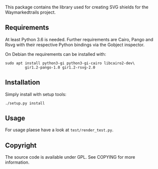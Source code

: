 This package contains the library used for creating SVG shields for the
Waymarkedtrails project.

Requirements
------------

At least Python 3.6 is needed. Further requirements are Cairo, Pango
and Rsvg with their respective Python bindings via the Gobject inspector.

On Debian the requirements can be installed with:

    sudo apt install python3-gi python3-gi-cairo libcairo2-dev\
             gir1.2-pango-1.0 gir1.2-rsvg-2.0


Installation
------------

Simply install with setup tools:

    ./setup.py install

Usage
-----

For usage plaese have a look at `test/render_test.py`.

Copyright
---------

The source code is available under GPL. See COPYING for more information.

